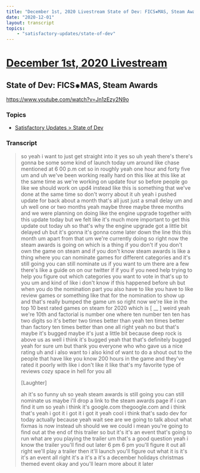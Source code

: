 ```yaml
---
title: "December 1st, 2020 Livestream State of Dev: FICS⁕MAS, Steam Awards"
date: "2020-12-01"
layout: transcript
topics:
    - "satisfactory-updates/state-of-dev"
---
```

# [December 1st, 2020 Livestream](../2020-12-01.md)
## State of Dev: FICS⁕MAS, Steam Awards
https://www.youtube.com/watch?v=Jn1zEzy2N9o

### Topics
* [Satisfactory Updates > State of Dev](../topics/satisfactory-updates/state-of-dev.md)

### Transcript

> so yeah i want to just get straight into it yes so uh yeah there's there's gonna be some some kind of launch today um around like chase mentioned at 6 00 p.m cet so in roughly yeah one hour and forty five um and uh we've been working really hard on this like at this like at the same time as we're working on update four so before people go like we should work on upd4 instead like this is something that we've done at the same time so don't worry about it uh yeah i pushed update for back about a month that's all just just a small delay um and uh well one or two months yeah maybe three maybe three months and we were planning on doing like the engine upgrade together with this update today but we felt like it's much more important to get this update out today uh so that's why the engine upgrade got a little bit delayed uh but it's gonna it's gonna come later down the line this this month um apart from that um we're currently doing so right now the steam awards is going on which is a thing if you don't if you don't own the game on steam and if you don't know steam awards is like a thing where you can nominate games for different categories and it's still going you can still nominate us if you want to um there are a few there's like a guide on on our twitter if if you if you need help trying to help you figure out which categories you want to vote in that's up to you um and kind of like i don't know if this happened before uh but when you do the nomination part you also have to like you have to like review games or something like that for the nomination to show up and that's really bumped the game um so right now we're like in the top 10 best rated games on steam for 2020 which is [ __ ] weird yeah we're 10th and factorial is number one where ten number ten ten has two digits so it's better two times better than yeah ten times better than factory ten times better than one all right yeah no but that's maybe it's bugged maybe it's just a little bit because deep rock is above us as well i think it's bugged yeah that that's definitely bugged yeah for sure um but thank you everyone who who gave us a nice rating uh and i also want to i also kind of want to do a shout out to the people that have like you know 200 hours in the game and they've rated it poorly with like i don't like it like that's my favorite type of reviews cozy space in hell for you all
>
> [Laughter]
>
> ah it's so funny uh so yeah steam awards is still going you can still nominate us maybe i'll drop a link to the steam awards page if i can find it um so yeah i think it's google.com thegoogle.com and i think that's yeah i got it i got it i got it yeah cool i think that's sado dev for today actually because yeah wait see are we going to talk about what fixmas is now instead uh should we we could i mean you're going to find out at the end of this trailer so but it's it's an event that's going to run what are you playing the trailer um that's a good question yeah i know the trailer you'll find out later 6 pm 6 pm you'll figure it out all right we'll play a trailer then it'll launch you'll figure out what it is it's it's an event all right it's a it's a it's a december holidays christmas themed event okay and you'll learn more about it later
